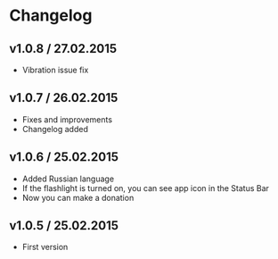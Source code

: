 # Changelog

## v1.0.8 / 27.02.2015
- Vibration issue fix

## v1.0.7 / 26.02.2015
- Fixes and improvements
- Changelog added

## v1.0.6 / 25.02.2015
- Added Russian language
- If the flashlight is turned on, you can see app icon in the Status Bar
- Now you can make a donation

## v1.0.5 / 25.02.2015
- First version
